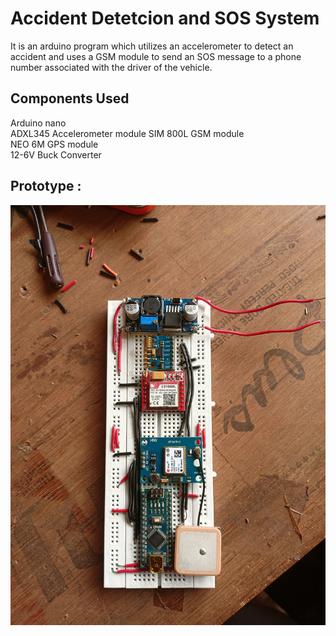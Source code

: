 # Accident Detetcion and SOS System
 It is an arduino program which utilizes an accelerometer to detect an accident and uses a GSM module to send an SOS message to a phone number associated with the driver of the vehicle.
## Components Used   
 Arduino nano  
 ADXL345 Accelerometer module
 SIM 800L GSM module  
 NEO 6M GPS module    
 12-6V Buck Converter
## Prototype :
![Figure 1](image1.jpg)